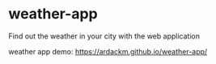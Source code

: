 # weather-app
Find out the weather in your city with the web application

weather app demo: https://ardackm.github.io/weather-app/
